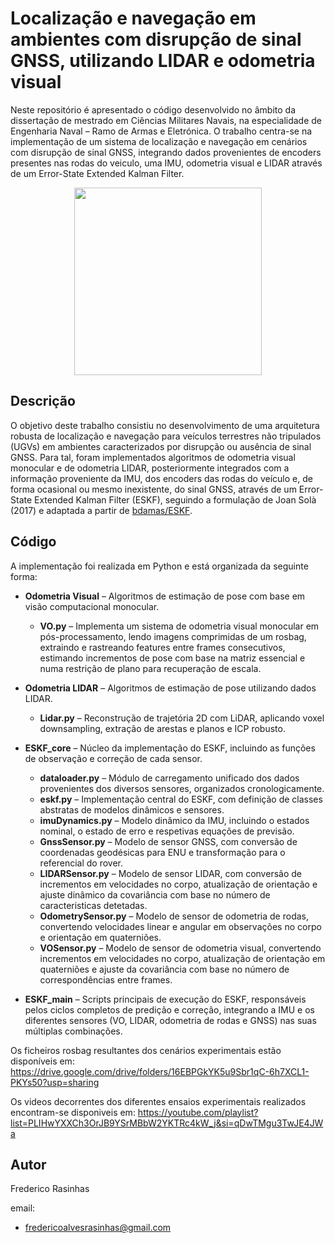 # Localização e navegação em ambientes com disrupção de sinal GNSS, utilizando LIDAR e odometria visual

Neste repositório é apresentado o código desenvolvido no âmbito da dissertação de mestrado em Ciências Militares Navais, na especialidade de Engenharia Naval – Ramo de Armas e Eletrónica. O trabalho centra-se na implementação de um sistema de localização e navegação em cenários com disrupção de sinal GNSS, integrando dados provenientes de encoders presentes nas rodas do veiculo, uma IMU, odometria visual e LIDAR através de um Error-State Extended Kalman Filter.

<p align="center">
  <img src="https://github.com/user-attachments/assets/0a7f5594-032d-4fcd-96eb-621b0416df42" width="300" height="300">
</p>

## Descrição
 
O objetivo deste trabalho consistiu no desenvolvimento de uma arquitetura robusta de localização e navegação para veículos terrestres não tripulados (UGVs) em ambientes caracterizados por disrupção ou ausência de sinal GNSS. Para tal, foram implementados algoritmos de odometria visual monocular e de odometria LIDAR, posteriormente integrados com a informação proveniente da IMU, dos encoders das rodas do veículo e, de forma ocasional ou mesmo inexistente, do sinal GNSS, através de um Error-State Extended Kalman Filter (ESKF), seguindo a formulação de Joan Solà (2017) e adaptada a partir de [bdamas/ESKF](https://github.com/bdamas/ESKF). 


## Código
A implementação foi realizada em Python e está organizada da seguinte forma:

- **Odometria Visual** – Algoritmos de estimação de pose com base em visão computacional monocular.  
    - **VO.py** – Implementa um sistema de odometria visual monocular em pós-processamento, lendo imagens comprimidas de um rosbag, extraindo e rastreando features entre frames consecutivos, estimando incrementos de pose com base na matriz essencial e numa restrição de plano para recuperação de escala.

- **Odometria LIDAR** – Algoritmos de estimação de pose utilizando dados LIDAR.  
    - **Lidar.py** – Reconstrução de trajetória 2D com LiDAR, aplicando voxel downsampling, extração de arestas e planos e ICP robusto.

- **ESKF_core** – Núcleo da implementação do ESKF, incluindo as funções de observação e correção de cada sensor.  
    - **dataloader.py** – Módulo de carregamento unificado dos dados provenientes dos diversos sensores, organizados cronologicamente.  
    - **eskf.py** – Implementação central do ESKF, com definição de classes abstratas de modelos dinâmicos e sensores.  
    - **imuDynamics.py** – Modelo dinâmico da IMU, incluindo o estados nominal, o estado de erro e respetivas equações de previsão.  
    - **GnssSensor.py** – Modelo de sensor GNSS, com conversão de coordenadas geodésicas para ENU e transformação para o referencial do rover.  
    - **LIDARSensor.py** – Modelo de sensor LIDAR, com conversão de incrementos em velocidades no corpo, atualização de orientação e ajuste dinâmico da covariância com base no número de caracteristicas detetadas.  
    - **OdometrySensor.py** – Modelo de sensor de odometria de rodas, convertendo velocidades linear e angular em observações no corpo e orientação em quaterniões.  
    - **VOSensor.py** – Modelo de sensor de odometria visual, convertendo incrementos em velocidades no corpo, atualização de orientação em quaterniões e ajuste da covariância com base no número de correspondências entre frames.

- **ESKF_main** – Scripts principais de execução do ESKF, responsáveis pelos ciclos completos de predição e correção, integrando a IMU e os diferentes sensores (VO, LIDAR, odometria de rodas e GNSS) nas suas múltiplas combinações.

Os ficheiros rosbag resultantes dos cenários experimentais estão disponíveis em:  
https://drive.google.com/drive/folders/16EBPGkYK5u9Sbr1qC-6h7XCL1-PKYs50?usp=sharing

Os videos decorrentes dos diferentes ensaios experimentais realizados encontram-se disponiveis em:
https://youtube.com/playlist?list=PLIHwYXXCh3OrJB9YSrMBbW2YKTRc4kW_j&si=qDwTMgu3TwJE4JWa

## Autor
Frederico Rasinhas  

email:  
- fredericoalvesrasinhas@gmail.com


